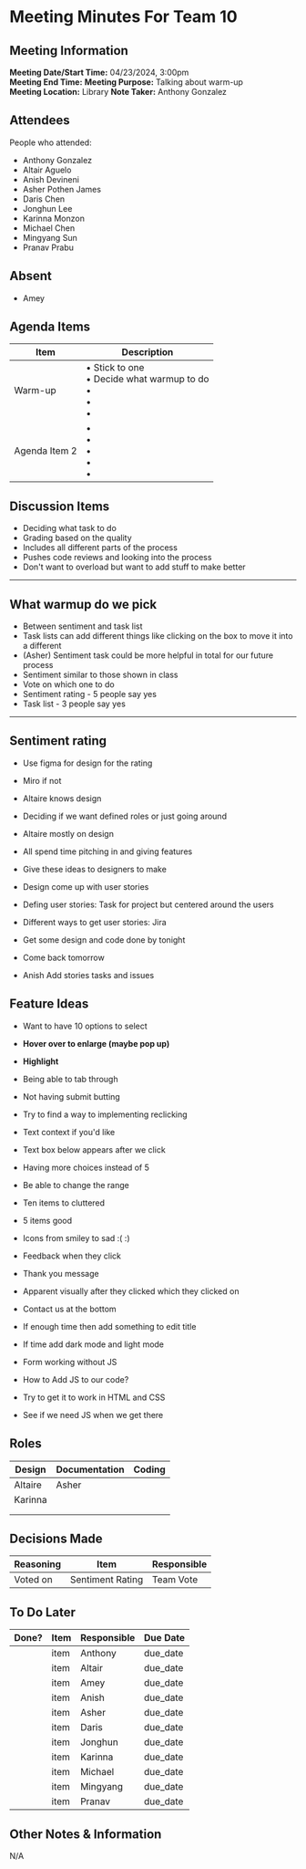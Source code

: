 # Meeting Minutes For Team 10
## Meeting Information
**Meeting Date/Start Time:** 04/23/2024, 3:00pm  
**Meeting End Time:** 
**Meeting Purpose:** Talking about warm-up   
**Meeting Location:** Library
**Note Taker:** Anthony Gonzalez 

## Attendees
People who attended:
- Anthony Gonzalez
- Altair Aguelo
- Anish Devineni
- Asher Pothen James
- Daris Chen
- Jonghun Lee
- Karinna Monzon
- Michael Chen
- Mingyang Sun
- Pranav Prabu

## Absent
- Amey

## Agenda Items

Item | Description
---- | ----
Warm-up | • Stick to one <br>• Decide what warmup to do<br>• <br>• <br>• 
Agenda Item 2 | • <br>• <br>• <br>• <br>• 

## Discussion Items
- Deciding what task to do
- Grading based on the quality
- Includes all different parts of the process
- Pushes code reviews and looking into the process
- Don't want to overload but want to add stuff to make better

---
## What warmup do we pick
- Between sentiment and task list
- Task lists can add different things like clicking on the box to move it into a different
- (Asher) Sentiment task could be more helpful in total for our future process
- Sentiment similar to those shown in class
- Vote on which one to do
- Sentiment rating - 5 people say yes
- Task list - 3 people say yes

---

## Sentiment rating
- Use figma for design for the rating 
- Miro if not
- Altaire knows design
- Deciding if we want defined roles or just going around
- Altaire mostly on design
- All spend time pitching in and giving features
- Give these ideas to designers to make
- Design come up with user stories
- Defing user stories: Task for project but centered around the users
- Different ways to get user stories: Jira

- Get some design and code done by tonight
- Come back tomorrow

- Anish Add stories tasks and issues

## Feature Ideas
- Want to have 10 options to select
- **Hover over to enlarge (maybe pop up)**
- **Highlight**
- Being able to tab through
- Not having submit butting
- Try to find a way to implementing reclicking
- Text context if you'd like
- Text box below appears after we click
- Having more choices instead of 5
- Be able to change the range
- Ten items to cluttered
- 5 items good
- Icons from smiley to sad :( :)
- Feedback when they click
- Thank you message
- Apparent visually after they clicked which they clicked on
- Contact us at the bottom
- If enough time then add something to edit title
- If time add dark mode and light mode
- Form working without JS

- How to Add JS to our code?
- Try to get it to work in HTML and CSS
- See if we need JS when we get there

## Roles
| Design | Documentation | Coding |
| ---- | ---- | ---- |
| Altaire | Asher |  | 
| Karinna |  |  | 
|  |  |  | 
|  |  |  | 

## Decisions Made
| Reasoning | Item | Responsible |
| ---- | ---- | ---- |
| Voted on | Sentiment Rating | Team Vote | 

## To Do Later
| Done? | Item | Responsible | Due Date |
| ---- | ---- | ---- | ---- |
| | item | Anthony | due_date |
| | item | Altair | due_date |
| | item | Amey | due_date |
| | item | Anish | due_date |
| | item | Asher | due_date |
| | item | Daris | due_date |
| | item | Jonghun | due_date |
| | item | Karinna | due_date |
| | item | Michael | due_date |
| | item | Mingyang | due_date |
| | item | Pranav | due_date |

## Other Notes & Information
N/A
